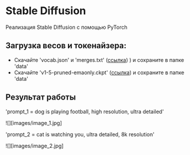 # Stable Diffusion 

Реализация Stable Diffusion с помощью PyTorch 

## Загрузка весов и токенайзера: 
  - Скачайте 'vocab.json' и 'merges.txt' ([ссылка](https://huggingface.co/runwayml/stable-diffusion-v1-5/tree/main/tokenizer))
) и сохраните в папке 'data'
  - Скачайте 'v1-5-pruned-emaonly.ckpt' ([ссылка](https://huggingface.co/runwayml/stable-diffusion-v1-5/tree/main)) и сохраните в папке 'data'

## Результат работы 
'prompt_1 = dog is playing football, high resolution, ultra detailed' 

![][images/image_1.jpg]

'prompt_2 = cat is watching you, ultra detailed, 8k resolution'

![][images/image_2.jpg]

